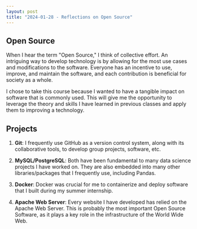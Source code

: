 ```yaml
---
layout: post
title: "2024-01-28 - Reflections on Open Source"
---
```


## Open Source
When I hear the term "Open Source," I think of collective effort. An intriguing way to develop technology is by allowing for the most use cases and modifications to the software. Everyone has an incentive to use, improve, and maintain the software, and each contribution is beneficial for society as a whole.

I chose to take this course because I wanted to have a tangible impact on software that is commonly used. This will give me the opportunity to leverage the theory and skills I have learned in previous classes and apply them to improving a technology.

## Projects
1. **Git**: I frequently use GitHub as a version control system, along with its collaborative tools, to develop group projects, software, etc.

2. **MySQL/PostgreSQL**: Both have been fundamental to many data science projects I have worked on. They are also embedded into many other libraries/packages that I frequently use, including Pandas.

3. **Docker**: Docker was crucial for me to containerize and deploy software that I built during my summer internship.

4. **Apache Web Server**: Every website I have developed has relied on the Apache Web Server. This is probably the most important Open Source Software, as it plays a key role in the infrastructure of the World Wide Web.

